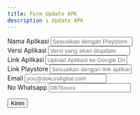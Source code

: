 ```yaml
---
title: Form Update APK
description : Update APK
---
```


<form action="https://docs.google.com/forms/u/0/d/e/1FAIpQLScq0tj4XdC_3JnybHlE9OxI25XouFkzj8l4yYw2tPbmcUfP6w/formResponse" method="post" target="hidden_iframe" onsubmit="return validateForm();">
    
   <div class="form-group dknform">
        <label for="inputEmail4">Nama Aplikasi</label>
            <input type="text" class="form-control" id="nama" placeholder="Sesuaikan dengan Playstore" required name="entry.1015864905">
    </div>
    <div class="form-group dknform">
        <label for="inputEmail4">Versi Aplikasi</label>
            <input type="text" class="form-control" id="versi" placeholder="Versi yang akan diupdate" required name="entry.634211217">
    </div>
    <div class="form-group dknform">
        <label for="inputEmail4">Link Aplikasi</label>
            <input type="text" class="form-control" id="link-app" placeholder="Upload Aplikasi ke Google Drive / Apapun" required name="entry.1405466329">
    </div>
    <div class="form-group dknform">
        <label for="inputEmail4">Link Playstore</label>
            <input type="text" class="form-control" id="link-ps" placeholder="Sesuaikan dengan link aplikasi yang sudah tayang" required name="entry.1584739944">
    </div>
    <div class="form-group dknform">
        <label for="inputEmail4">Email</label>
            <input type="email" class="form-control" id="email" placeholder="you@dokundigital.com" required name="entry.75301436">
    </div>
    <div class="form-group dknform">
        <label for="inputEmail4">No Whatsapp</label>
            <input type="text" class="form-control" id="no-wa" placeholder="0876xxxx" required name="entry.695235416">
    </div>

  <button type="submit" class="btn btn-primary dknform">Kirim</button>
</form>
<iframe name="hidden_iframe" id="hidden_iframe" style="display:none;"      
    onload="if(submitted) {window.location.href='/forms/sukses'}"></iframe> 
<script type="text/javascript">var submitted=true;</script>
    
<script type="text/javascript">
    function validateName() {
            var name = document.getElementById('nama-aplikasi').value;
            if(name.length == 0) {
              alert("Name can't be blank") ;
              return false;

            }
            if (!name.match(/^[a-zA-Z]{3,}(?: [a-zA-Z]+){0,2}$/)) {
              alert("Please enter your correct name") ;//Validation Message
              return false;
            }
            return true;
          }

          function validateVersi() {
            var name = document.getElementById('versi').value;
            if(name.length == 0) {
              alert("Name can't be blank") ;
              return false;

            }
            if (!name.match(/^[a-zA-Z]{3,}(?: [a-zA-Z]+){0,2}$/)) {
              alert("Please enter your correct versi") ;//Validation Message
              return false;
            }
            return true;
          }

          function validateLinkApp() {
            var name = document.getElementById('link-app').value;
            if(name.length == 0) {
              alert("Name can't be blank") ;
              return false;

            }
            if (!name.match(/^[a-zA-Z]{3,}(?: [a-zA-Z]+){0,2}$/)) {
              alert("Please enter your correct name") ;//Validation Message
              return false;
            }
            return true;
          }

          function validateLinkPS() {
            var name = document.getElementById('link-ps').value;
            if(name.length == 0) {
              alert("Name can't be blank") ;
              return false;

            }
            if (!name.match(/^[a-zA-Z]{3,}(?: [a-zA-Z]+){0,2}$/)) {
              alert("Please enter your correct name") ;//Validation Message
              return false;
            }
            return true;
          }

          function validatePhone() {
            var phone = document.getElementById('no-whatsapp').value;
            if(phone.length == 0) {
              alert("Phone number can't be blank") ;//Validation Message
              return false;
            }

            if(!phone.match(/^[0]?[789]\d{9}$/)) {
             alert("Please enter a correct phone number") ;//Validation Message
             return false;
           }

           return true;

         }

         function validateEmail () {

          var email = document.getElementById('email').value;
          if(email.length == 0) {
            alert("Email tidak boleh kosong") ;//Validation Message
            return false;

          }

          if(!email.match(/^[A-Za-z\._\-[0-9]*[@][A-Za-z]*[\.][a-z]{2,4}$/)) {
            alert("Mohon masukkan email dengan benar") ;//Validation Message
            return false;

          }

          return true;

        }


        function validateForm() {
          if (!validateName() || !validateVersi() || !validateLinkApp() || !validateLinkPS() ||  !validatePhone() || !validateEmail()) {

            alert("Form tidak terkirim");//Validation Message
            return false;
          }
          else {
            submitted=true;
            return true;
          }
        }
        </script>